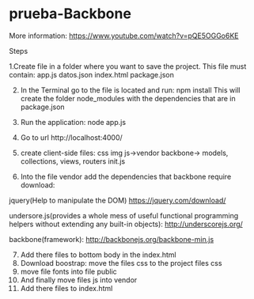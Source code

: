 # prueba-Backbone

More information: https://www.youtube.com/watch?v=pQE5OGGo6KE

Steps 

1.Create file in a folder where you want to save the project. This file must contain:
app.js
datos.json
index.html
package.json

2. In the Terminal go to the file is located and run: npm install
This will create the folder node_modules with the dependencies that are in package.json

3.  Run the application: node app.js

4. Go to url http://localhost:4000/

5. create client-side files:
css
img
js->vendor
    backbone-> models, collections, views, routers
    init.js

6. Into the file vendor add the dependencies that backbone require download:

jquery(Help to manipulate the DOM) https://jquery.com/download/

undersore.js(provides a whole mess of useful functional programming helpers without extending any built-in objects):
http://underscorejs.org/

backbone(framework): http://backbonejs.org/backbone-min.js

7. Add there files to bottom body in the index.html
8. Download boostrap: move the files css to the project files css
9. move file fonts into file public
10. And finally move files js into vendor
11. Add there files to index.html


